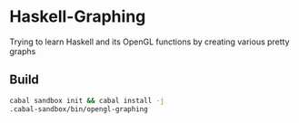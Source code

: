 # Haskell-Graphing

Trying to learn Haskell and its OpenGL functions by creating various pretty graphs

## Build

```sh
cabal sandbox init && cabal install -j
.cabal-sandbox/bin/opengl-graphing
```
